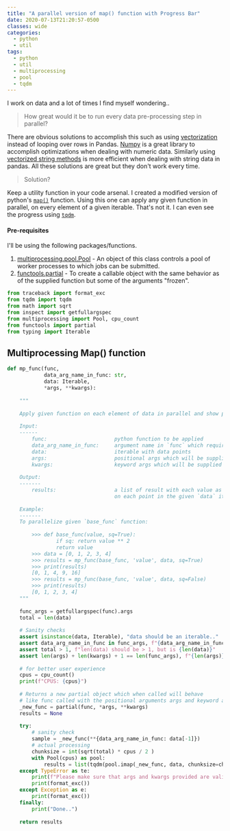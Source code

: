 ```yaml
---
title: "A parallel version of map() function with Progress Bar"
date: 2020-07-13T21:20:57-0500
classes: wide
categories:
  - python
  - util
tags:
  - python
  - util
  - multiprocessing
  - pool
  - tqdm
---
```


I work on data and a lot of times I find myself wondering.. 

> How great would it be to run every data pre-processing step in parallel?

There are obvious solutions to accomplish this such as using [vectorization][vectorization_guide] instead of looping over rows in Pandas. [Numpy][np_basic] is a great library to accomplish optimizations when dealing with numeric data. Similarly using [vectorized string methods][vectorization_str] is more efficient when dealing with string data in pandas. All these solutions are great but they don't work every time.

> Solution?

Keep a utility function in your code arsenal. I created a modified version of python's [`map()`][py_map] function. Using this one can apply any given function in parallel, on every element of a given iterable. That's not it. I can even see the progress using [`tqdm`][tqdm_git].

#### Pre-requisites
I'll be using the following packages/functions.
1. [multiprocessing.pool.Pool][mp_pool] - An object of this class controls a pool of worker processes to which jobs can be submitted.
2. [functools.partial][ft_partial] - To create a callable object with the same behavior as of the supplied function but some of the arguments "frozen".

```python
from traceback import format_exc
from tqdm import tqdm
from math import sqrt
from inspect import getfullargspec
from multiprocessing import Pool, cpu_count
from functools import partial
from typing import Iterable
```

## Multiprocessing Map() function

```python
def mp_func(func, 
            data_arg_name_in_func: str, 
            data: Iterable, 
            *args, **kwargs):
    
    """
    
    Apply given function on each element of data in parallel and show progress bar..
    
    Input:
    ------
        func:                      python function to be applied
        data_arg_name_in_func:     argument name in `func` which requires data point from data iterable
        data:                      iterable with data points
        args:                      positional args which will be supplied to the given `func`
        kwargs:                    keyword args which will be supplied to the given `func`
    
    Output:
    -------
        results:                   a list of result with each value as a result of application of function `func` 
                                   on each point in the given `data` iterable
                                                               
    Example:
    -------
    To parallelize given `base_func` function: 
    
        >>> def base_func(value, sq=True):
                if sq: return value ** 2
                return value
        >>> data = [0, 1, 2, 3, 4]
        >>> results = mp_func(base_func, 'value', data, sq=True)
        >>> print(results)
        [0, 1, 4, 9, 16]
        >>> results = mp_func(base_func, 'value', data, sq=False)
        >>> print(results)
        [0, 1, 2, 3, 4]
    """
    
    func_args = getfullargspec(func).args
    total = len(data)
    
    # Sanity checks
    assert isinstance(data, Iterable), "data should be an iterable.."
    assert data_arg_name_in_func in func_args, f"{data_arg_name_in_func} is not an argument of {func.__name__} function that you provided.."
    assert total > 1, f"len(data) should be > 1, but is {len(data)}"
    assert len(args) + len(kwargs) + 1 == len(func_args), f"{len(args)} + {len(kwargs)} + 1 != {len(func_args)}\nCheck args func_args are {func_args}"
    
    # for better user experience
    cpus = cpu_count()
    print(f"CPUS: {cpus}")
    
    # Returns a new partial object which when called will behave 
    # like func called with the positional arguments args and keyword arguments kwargs.
    _new_func = partial(func, *args, **kwargs)
    results = None
    
    try:
        # sanity check
        sample = _new_func(**{data_arg_name_in_func: data[-1]})
        # actual processing
        chunksize = int(sqrt(total) * cpus / 2 )
        with Pool(cpus) as pool:
            results = list(tqdm(pool.imap(_new_func, data, chunksize=chunksize), total=total))
    except TypeError as te:
        print(f"Please make sure that args and kwargs provided are valid for {func.__name__} function..")
        print(format_exc())
    except Exception as e:
        print(format_exc())
    finally:
        print("Done..")
        
    return results
```


[vectorization_str]: https://pandas.pydata.org/pandas-docs/stable/user_guide/text.html#string-methods
[vectorization_guide]: https://engineering.upside.com/a-beginners-guide-to-optimizing-pandas-code-for-speed-c09ef2c6a4d6
[np_basic]: https://numpy.org/devdocs/user/quickstart.html
[py_map]: https://docs.python.org/3.7/library/functions.html#map
[tqdm_git]: https://github.com/tqdm/tqdm
[mp_pool]: https://docs.python.org/3.7/library/multiprocessing.html#multiprocessing.pool.Pool
[ft_partial]: https://docs.python.org/3.7/library/functools.html#functools.partial


[exit_from]: https://docs.python.org/3/library/stdtypes.html#contextmanager.__exit__
[with_statment]: https://docs.python.org/3/reference/compound_stmts.html#the-with-statement
[cm_dec]: https://docs.python.org/3/library/contextlib.html#contextlib.contextmanager